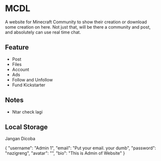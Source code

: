 # MCDL
A website for Minecraft Community to show their creation or download some creation on here. Not just that, will be there a community and post, and absolutely can use real time chat.

## Feature
- Post
- Files
- Account
- Ads
- Follow and Unfollow
- Fund Kickstarter

## Notes
- Ntar check lagi

## Local Storage
Jangan Dicoba

{
  "username": "Admin 1",
  "email": "Put your email. your dumb",
  "password": "nazigreng",
  "avatar": "",
  "bio": "This is Admin of Website"
}
